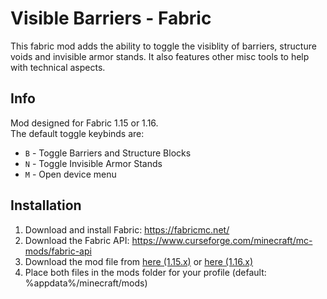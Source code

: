 # Visible Barriers - Fabric
This fabric mod adds the ability to toggle the visiblity of barriers, structure voids and invisible armor stands. It also features other misc tools to help with technical aspects.  

## Info
Mod designed for Fabric 1.15 or 1.16.  
The default toggle keybinds are:
* `B` - Toggle Barriers and Structure Blocks
* `N` - Toggle Invisible Armor Stands
* `M` - Open device menu

## Installation
1. Download and install Fabric: https://fabricmc.net/
2. Download the Fabric API: https://www.curseforge.com/minecraft/mc-mods/fabric-api
2. Download the mod file from [here (1.15.x)](./Visible-Barriers-Fabric-Mod-1.2.0.jar) or [here (1.16.x)](../1.16/Visible-Barriers-Fabric-Mod-1.2.0.jar)
3. Place both files in the mods folder for your profile (default: %appdata%/minecraft/mods)
